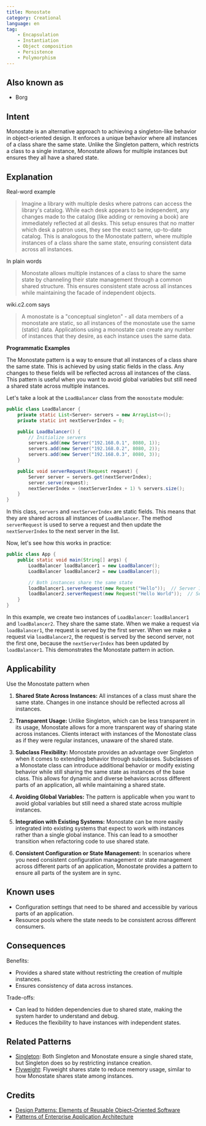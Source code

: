 ```yaml
---
title: Monostate
category: Creational
language: en
tag:
    - Encapsulation
    - Instantiation
    - Object composition
    - Persistence
    - Polymorphism
---
```


## Also known as

* Borg

## Intent

Monostate is an alternative approach to achieving a singleton-like behavior in object-oriented design. It enforces a unique behavior where all instances of a class share the same state. Unlike the Singleton pattern, which restricts a class to a single instance, Monostate allows for multiple instances but ensures they all have a shared state.

## Explanation

Real-word example

> Imagine a library with multiple desks where patrons can access the library's catalog. While each desk appears to be independent, any changes made to the catalog (like adding or removing a book) are immediately reflected at all desks. This setup ensures that no matter which desk a patron uses, they see the exact same, up-to-date catalog. This is analogous to the Monostate pattern, where multiple instances of a class share the same state, ensuring consistent data across all instances.

In plain words

> Monostate allows multiple instances of a class to share the same state by channeling their state management through a common shared structure. This ensures consistent state across all instances while maintaining the facade of independent objects.

wiki.c2.com says

> A monostate is a "conceptual singleton" - all data members of a monostate are static, so all instances of the monostate use the same (static) data. Applications using a monostate can create any number of instances that they desire, as each instance uses the same data.

**Programmatic Examples**

The Monostate pattern is a way to ensure that all instances of a class share the same state. This is achieved by using static fields in the class. Any changes to these fields will be reflected across all instances of the class. This pattern is useful when you want to avoid global variables but still need a shared state across multiple instances.

Let's take a look at the `LoadBalancer` class from the `monostate` module:

```java
public class LoadBalancer {
    private static List<Server> servers = new ArrayList<>();
    private static int nextServerIndex = 0;

    public LoadBalancer() {
        // Initialize servers
        servers.add(new Server("192.168.0.1", 8080, 1));
        servers.add(new Server("192.168.0.2", 8080, 2));
        servers.add(new Server("192.168.0.3", 8080, 3));
    }

    public void serverRequest(Request request) {
        Server server = servers.get(nextServerIndex);
        server.serve(request);
        nextServerIndex = (nextServerIndex + 1) % servers.size();
    }
}
```

In this class, `servers` and `nextServerIndex` are static fields. This means that they are shared across all instances of `LoadBalancer`. The method `serverRequest` is used to serve a request and then update the `nextServerIndex` to the next server in the list.

Now, let's see how this works in practice:

```java
public class App {
    public static void main(String[] args) {
        LoadBalancer loadBalancer1 = new LoadBalancer();
        LoadBalancer loadBalancer2 = new LoadBalancer();

        // Both instances share the same state
        loadBalancer1.serverRequest(new Request("Hello"));  // Server 1 serves the request
        loadBalancer2.serverRequest(new Request("Hello World"));  // Server 2 serves the request
    }
}
```

In this example, we create two instances of `LoadBalancer`: `loadBalancer1` and `loadBalancer2`. They share the same state. When we make a request via `loadBalancer1`, the request is served by the first server. When we make a request via `loadBalancer2`, the request is served by the second server, not the first one, because the `nextServerIndex` has been updated by `loadBalancer1`. This demonstrates the Monostate pattern in action.

## Applicability

Use the Monostate pattern when

1. **Shared State Across Instances:** All instances of a class must share the same state. Changes in one instance should be reflected across all instances.

2. **Transparent Usage:** Unlike Singleton, which can be less transparent in its usage, Monostate allows for a more transparent way of sharing state across instances. Clients interact with instances of the Monostate class as if they were regular instances, unaware of the shared state.

3. **Subclass Flexibility:** Monostate provides an advantage over Singleton when it comes to extending behavior through subclasses. Subclasses of a Monostate class can introduce additional behavior or modify existing behavior while still sharing the same state as instances of the base class. This allows for dynamic and diverse behaviors across different parts of an application, all while maintaining a shared state.

4. **Avoiding Global Variables:** The pattern is applicable when you want to avoid global variables but still need a shared state across multiple instances.

5. **Integration with Existing Systems:** Monostate can be more easily integrated into existing systems that expect to work with instances rather than a single global instance. This can lead to a smoother transition when refactoring code to use shared state.

6. **Consistent Configuration or State Management:** In scenarios where you need consistent configuration management or state management across different parts of an application, Monostate provides a pattern to ensure all parts of the system are in sync.

## Known uses

* Configuration settings that need to be shared and accessible by various parts of an application.
* Resource pools where the state needs to be consistent across different consumers.

## Consequences

Benefits:

* Provides a shared state without restricting the creation of multiple instances.
* Ensures consistency of data across instances.

Trade-offs:

* Can lead to hidden dependencies due to shared state, making the system harder to understand and debug.
* Reduces the flexibility to have instances with independent states.

## Related Patterns

* [Singleton](https://java-design-patterns.com/patterns/singleton/): Both Singleton and Monostate ensure a single shared state, but Singleton does so by restricting instance creation.
* [Flyweight](https://java-design-patterns.com/patterns/flyweight/): Flyweight shares state to reduce memory usage, similar to how Monostate shares state among instances.

## Credits

* [Design Patterns: Elements of Reusable Object-Oriented Software](https://amzn.to/3w0pvKI)
* [Patterns of Enterprise Application Architecture](https://amzn.to/3WfKBPR)

